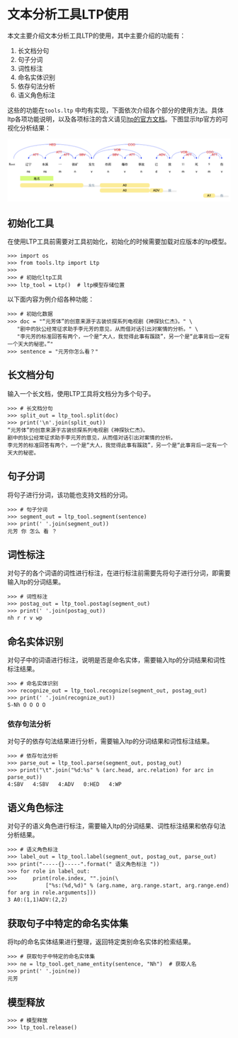 # 文本分析工具LTP使用

本文主要介绍文本分析工具LTP的使用，其中主要介绍的功能有：
1. 长文档分句
2. 句子分词
3. 词性标注
4. 命名实体识别
5. 依存句法分析
6. 语义角色标注

这些的功能在```tools.ltp``` 中均有实现，下面依次介绍各个部分的使用方法。具体ltp各项功能说明，以及各项标注的含义请见[ltp的官方文档](https://ltp.readthedocs.io/zh_CN/latest/appendix.html#)。下图显示ltp官方的可视化分析结果：

![image](pic/ltp.png)


## 初始化工具

在使用LTP工具前需要对工具初始化，初始化的时候需要加载对应版本的ltp模型。

```
>>> import os
>>> from tools.ltp import Ltp
>>>
>>> # 初始化ltp工具
>>> ltp_tool = Ltp()  # ltp模型存储位置
```

以下面内容为例介绍各种功能：

```
>>> # 初始化数据
>>> doc = "“元芳体”的创意来源于古装侦探系列电视剧《神探狄仁杰》。" \
   "剧中的狄公经常征求助手李元芳的意见，从而借对话引出对案情的分析。" \
   "李元芳的标准回答有两个，一个是“大人，我觉得此事有蹊跷”，另一个是“此事背后一定有一个天大的秘密。”"
>>> sentence = "元芳你怎么看？"
```

## 长文档分句

输入一个长文档，使用LTP工具将文档分为多个句子。

```
>>> # 长文档分句
>>> split_out = ltp_tool.split(doc)
>>> print('\n'.join(split_out))
“元芳体”的创意来源于古装侦探系列电视剧《神探狄仁杰》。
剧中的狄公经常征求助手李元芳的意见，从而借对话引出对案情的分析。
李元芳的标准回答有两个，一个是“大人，我觉得此事有蹊跷”，另一个是“此事背后一定有一个天大的秘密。
```

## 句子分词

将句子进行分词，该功能也支持文档的分词。

```
>>> # 句子分词
>>> segment_out = ltp_tool.segment(sentence)
>>> print(' '.join(segment_out))
元芳 你 怎么 看 ？
```

## 词性标注

对句子的各个词语的词性进行标注，在进行标注前需要先将句子进行分词，即需要输入ltp的分词结果。

```
>>> # 词性标注
>>> postag_out = ltp_tool.postag(segment_out)
>>> print(' '.join(postag_out))
nh r r v wp
```

## 命名实体识别

对句子中的词语进行标注，说明是否是命名实体，需要输入ltp的分词结果和词性标注结果。

```
>>> # 命名实体识别
>>> recognize_out = ltp_tool.recognize(segment_out, postag_out)
>>> print(' '.join(recognize_out))
S-Nh O O O O
```

### 依存句法分析

对句子的依存句法结果进行分析，需要输入ltp的分词结果和词性标注结果。

``` 
>>> # 依存句法分析
>>> parse_out = ltp_tool.parse(segment_out, postag_out)
>>> print("\t".join("%d:%s" % (arc.head, arc.relation) for arc in parse_out))
4:SBV	4:SBV	4:ADV	0:HED	4:WP
```
## 语义角色标注

对句子的语义角色进行标注，需要输入ltp的分词结果、词性标注结果和依存句法分析结果。
```
>>> # 语义角色标注
>>> label_out = ltp_tool.label(segment_out, postag_out, parse_out)
>>> print("-----{}-----".format(" 语义角色标注 "))
>>> for role in label_out:
>>>     print(role.index, "".join(\
            ["%s:(%d,%d)" % (arg.name, arg.range.start, arg.range.end) for arg in role.arguments]))
3 A0:(1,1)ADV:(2,2)
```

## 获取句子中特定的命名实体集

将ltp的命名实体结果进行整理，返回特定类别命名实体的检索结果。

``` 
>>> # 获取句子中特定的命名实体集
>>> ne = ltp_tool.get_name_entity(sentence, "Nh")  # 获取人名
>>> print(' '.join(ne))
元芳
```


## 模型释放
``` 
>>> # 模型释放
>>> ltp_tool.release()
```



